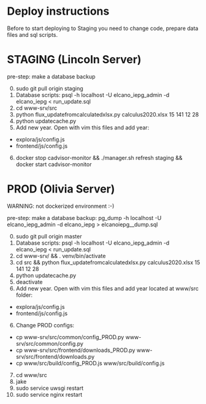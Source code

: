 # Deploy instructions

Before to start deploying to Staging you need to change code, prepare data files and sql scripts.


# STAGING (Lincoln Server)

pre-step: make a database backup

0. sudo git pull origin staging
1. Database scripts: psql -h localhost -U elcano_iepg_admin -d elcano_iepg < run_update.sql
2. cd www-srv/src
3. python flux_updatefromcalculatedxlsx.py calculus2020.xlsx 15 141 12 28
4. python updatecache.py
5. Add new year. Open with vim this files and add year:
  - explora/js/config.js
  - frontend/js/config.js
6. docker stop cadvisor-monitor && ./manager.sh refresh staging && docker start cadvisor-monitor

# PROD (Olivia Server)

WARNING: not dockerized environment :-)

pre-step: make a database backup:
pg_dump -h localhost -U elcano_iepg_admin -d elcano_iepg > elcanoiepg_<fill with year month and day>_dump.sql

0. sudo git pull origin master
1. Database scripts: psql -h localhost -U elcano_iepg_admin -d elcano_iepg < run_update.sql
2. cd www-srv/ && . venv/bin/activate
3. cd src && python flux_updatefromcalculatedxlsx.py calculus2020.xlsx 15 141 12 28
4. python updatecache.py
5. deactivate
6. Add new year. Open with vim this files and add year located at www/src folder:
  - explora/js/config.js
  - frontend/js/config.js
6. Change PROD configs:
  - cp www-srv/src/common/config_PROD.py www-srv/src/common/config.py
  - cp www-srv/src/frontend/downloads_PROD.py www-srv/src/frontend/downloads.py
  - cp www/src/build/config_PROD.js www/src/build/config.js
7. cd www/src
8. jake
9. sudo service uwsgi restart
10. sudo service nginx restart

